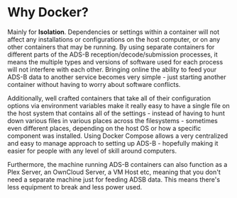 # Why Docker?

Mainly for **Isolation**. Dependencies or settings within a container will not affect any installations or configurations on the host computer, or on any other containers that may be running. By using separate containers for different parts of the ADS-B reception/decode/submission processes, it means the multiple types and versions of software used for each process will not interfere with each other. Bringing online the ability to feed your ADS-B data to another service becomes very simple - just starting another container without having to worry about software conflicts.

Additionally, well crafted containers that take all of their configuration options via environment variables make it really easy to have a single file on the host system that contains all of the settings - instead of having to hunt down various files in various places across the filesystems - sometimes even different places, depending on the host OS or how a specific component was installed. Using Docker Compose allows a very centralized and easy to manage approach to setting up ADS-B - hopefully making it easier for people with any level of skill around computers.

Furthermore, the machine running ADS-B containers can also function as a Plex Server, an OwnCloud Server, a VM Host etc, meaning that you don't need a separate machine just for feeding ADSB data. This means there's less equipment to break and less power used.
